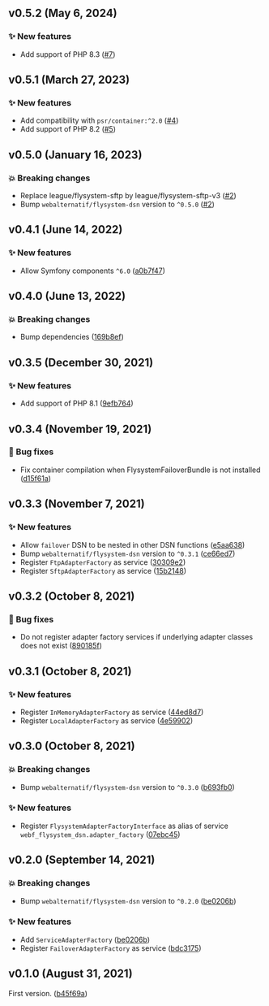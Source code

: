 ## v0.5.2 (May 6, 2024)

### ✨ New features

* Add support of PHP 8.3 ([#7](https://github.com/webalternatif/flysystem-dsn-bundle/pull/7))

## v0.5.1 (March 27, 2023)

### ✨ New features

* Add compatibility with `psr/container:^2.0` ([#4](https://github.com/webalternatif/flysystem-dsn-bundle/pull/4))
* Add support of PHP 8.2 ([#5](https://github.com/webalternatif/flysystem-dsn-bundle/pull/5))

## v0.5.0 (January 16, 2023)

### 💥 Breaking changes

* Replace league/flysystem-sftp by league/flysystem-sftp-v3 ([#2](https://github.com/webalternatif/flysystem-dsn-bundle/pull/2))
* Bump `webalternatif/flysystem-dsn` version to `^0.5.0` ([#2](https://github.com/webalternatif/flysystem-dsn-bundle/pull/2))

## v0.4.1 (June 14, 2022)

### ✨ New features

* Allow Symfony components `^6.0` ([a0b7f47](https://github.com/webalternatif/flysystem-dsn-bundle/commit/a0b7f47dd67e34bfe0d5c84e7259c0ae8b203ca2))

## v0.4.0 (June 13, 2022)

### 💥 Breaking changes

* Bump dependencies ([169b8ef](https://github.com/webalternatif/flysystem-dsn-bundle/commit/169b8efd2444cb8654e12abcd5c132b84aa297af))

## v0.3.5 (December 30, 2021)

### ✨ New features

* Add support of PHP 8.1 ([9efb764](https://github.com/webalternatif/flysystem-dsn-bundle/commit/9efb764cb467e87962fe37ae5896ae029c645ccd))

## v0.3.4 (November 19, 2021)

### 🐛 Bug fixes

* Fix container compilation when FlysystemFailoverBundle is not installed ([d15f61a](https://github.com/webalternatif/flysystem-dsn-bundle/commit/d15f61adae279b87e677aa81f1fc86536ee78219))

## v0.3.3 (November 7, 2021)

### ✨ New features

* Allow `failover` DSN to be nested in other DSN functions ([e5aa638](https://github.com/webalternatif/flysystem-dsn-bundle/commit/e5aa6384aed2eb41d3f13a0f575f9cf2a440f42f))
* Bump `webalternatif/flysystem-dsn` version to `^0.3.1` ([ce66ed7](https://github.com/webalternatif/flysystem-dsn-bundle/commit/ce66ed7d6d346d2cd60ddd067a73aac0fa532095))
* Register `FtpAdapterFactory` as service ([30309e2](https://github.com/webalternatif/flysystem-dsn-bundle/commit/30309e225340c58b3f5b971beb51a6d215ff7e33))
* Register `SftpAdapterFactory` as service ([15b2148](https://github.com/webalternatif/flysystem-dsn-bundle/commit/15b21483550c16ddddb615aa78bc20b242d87b5f))

## v0.3.2 (October 8, 2021)

### 🐛 Bug fixes

* Do not register adapter factory services if underlying adapter classes does not exist ([890185f](https://github.com/webalternatif/flysystem-dsn-bundle/commit/890185fc0bf52f3d820b804b793ce000ba23b095))

## v0.3.1 (October 8, 2021)

### ✨ New features

* Register `InMemoryAdapterFactory` as service ([44ed8d7](https://github.com/webalternatif/flysystem-dsn-bundle/commit/44ed8d7ca5c0cd31a515be94f253087558859a67))
* Register `LocalAdapterFactory` as service ([4e59902](https://github.com/webalternatif/flysystem-dsn-bundle/commit/4e59902d876b19b67849a8477aa7bf19a73e6763))

## v0.3.0 (October 8, 2021)

### 💥 Breaking changes

* Bump `webalternatif/flysystem-dsn` version to `^0.3.0` ([b693fb0](https://github.com/webalternatif/flysystem-dsn-bundle/commit/b693fb040157531c74fa7d975f1404a6cb309817))

### ✨ New features

* Register `FlysystemAdapterFactoryInterface` as alias of service `webf_flysystem_dsn.adapter_factory` ([07ebc45](https://github.com/webalternatif/flysystem-dsn-bundle/commit/07ebc4545a73cb1e0ae8e928b0b7c9713cab1991))

## v0.2.0 (September 14, 2021)

### 💥 Breaking changes

* Bump `webalternatif/flysystem-dsn` version to `^0.2.0` ([be0206b](https://github.com/webalternatif/flysystem-dsn-bundle/commit/be0206b746db7b37bde6a973846304f9e5aa1770))

### ✨ New features

* Add `ServiceAdapterFactory` ([be0206b](https://github.com/webalternatif/flysystem-dsn-bundle/commit/be0206b746db7b37bde6a973846304f9e5aa1770))
* Register `FailoverAdapterFactory` as service ([bdc3175](https://github.com/webalternatif/flysystem-dsn-bundle/commit/bdc31756d5fd88e42e0c6c8c27ffd9d28c43c970))

## v0.1.0 (August 31, 2021)

First version. ([b45f69a](https://github.com/webalternatif/flysystem-dsn-bundle/commit/b45f69a82565def5feaea21b2ef38e6824ce6401))
